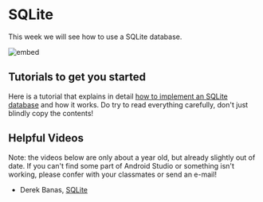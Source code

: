 # SQLite

This week we will see how to use a SQLite database.

![embed](https://player.vimeo.com/video/206083134)

## Tutorials to get you started

Here is a tutorial that explains in detail [how to implement an SQLite database](http://www.journaldev.com/9438/android-sqlite-database-example-tutorial) and how it works. Do try to read everything carefully, don't just blindly copy the contents!

## Helpful Videos

Note: the videos below are only about a year old, but already slightly out of date. If you can't find some part of Android Studio or something isn't working, please confer with your classmates or send an e-mail!

* Derek Banas, [SQLite](https://www.youtube.com/watch?v=WLoy_rz12SM)
